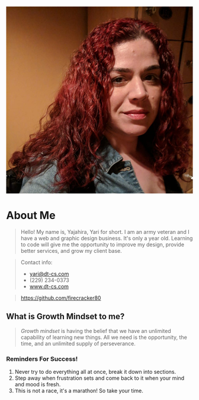 ![Yajahira Velazquez](273503247_10157974405905378_3031927852237666823_n.jpg "Yari")

# About Me 

> Hello! My name is, Yajahira, Yari for short. I am an army veteran and I have a web and graphic design business. It's only a year old. Learning to code will give me the opportunity to improve my design, provide better services, and grow my client base.

> Contact info:
> - yari@dt-cs.com
> - (229) 234-0373
> - www.dt-cs.com 

> <https://github.com/firecracker80>

## What is **Growth Mindset** to me?

> *Growth mindset* is having the belief that we have an unlimited capability of learning new things. All we need is the opportunity, the time, and an unlimited supply of perseverance.

### Reminders For Success!

1. Never try to do everything all at once, break it down into sections.
2. Step away when frustration sets and come back to it when your mind and mood is fresh.
3. This is not a race, it's a marathon! So take your time.
